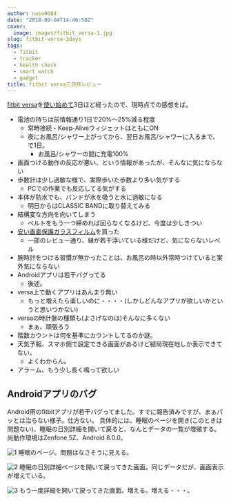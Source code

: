 ```yaml
---
author: nasa9084
date: "2018-09-04T14:46:50Z"
cover:
  image: images/fitbit_versa-1.jpg
slug: fitbit-versa-3days
tags:
  - fitbit
  - tracker
  - health check
  - smart watch
  - gadget
title: fitbit versa三日目レビュー
---
```



[fitbit versa](https://www.fitbit.com/jp/versa)を[使い始めて](/fitbit-versa/)3日ほど経ったので、現時点での感想をば。

* 電池の持ちは前情報通り1日で20%〜25%減る程度
    * 常時接続・Keep-AliveウィジェットはともにON
    * 夜にお風呂/シャワー上がってから、翌日お風呂/シャワーに入るまで、で1日。
        * お風呂/シャワーの間に充電100%
* 画面つける動作の反応が悪い、という情報があったが、そんなに気にならない
* 歩数計は少し過敏な様で、実際歩いた歩数より多い気がする
    * PCでの作業でも反応してる気がする
* 本体が防水でも、バンドが水を吸うと水に過敏になる
    * 明日からはCLASSIC BANDに取り替えてみる
* 結構変な方向を向いてしまう
    * ベルトをもう一つ締めれば回らなくなるけど、今度は少しきつい
* [安い画面保護ガラスフィルム](https://amzn.to/2LVLB40)を買った
    * 一部のレビュー通り、縁が若干浮いている様だけど、気にならないレベル
* 腕時計をつける習慣が無かったことは、お風呂の時以外常時つけていると案外気にならない
* Androidアプリは若干バグってる
    * 後述。
* versa上で動くアプリはあんまり無い
    * もっと増えたら楽しいのに・・・・(しかしどんなアプリが欲しいかというと思いつかない)
* versaの時計盤の種類も(よさげなのは)そんなに多くない
    * まぁ、頑張ろう
* 階数カウントは何を基準にカウントしてるのか謎。
* 天気予報、スマホ側で設定できる画面があるけど結局現在地しか表示できてない。
    * よくわからん。
* アラーム、もう少し長く鳴って欲しい

## Androidアプリのバグ

Android用のfitbitアプリが若干バグってました。すでに報告済みですが、まぁパッとは治らない様子。仕方ない。
具体的には、睡眠のページを開き(このときは問題ない)、睡眠の日別詳細を開いて戻ると、なんとデータの一覧が増殖する。
尚動作環境はZenfone 5Z、Android 8.0.0。

![1](images/1.jpg)
睡眠のページ。問題はなさそうに見える。

![2](images/2.jpg)
睡眠の日別詳細ページを開いて戻ってきた画面。同じデータだが、画面表示が増えている。

![3](images/3.jpg)
もう一度詳細を開いて戻ってきた画面。増える。増える・・・。

